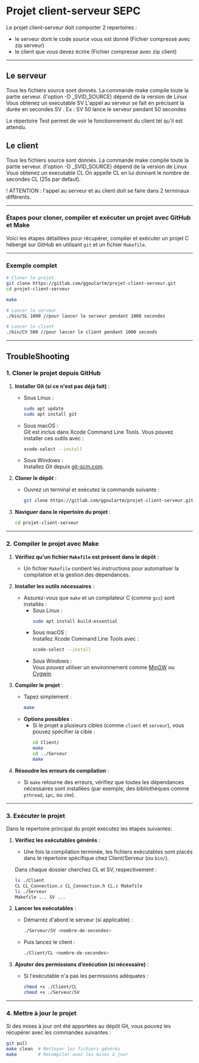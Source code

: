 # Projet client-serveur SEPC

Le projet client-serveur doit comporter 2 repertoires :

- le serveur dont le code source vous est donné (Fichier compressé avec zip serveur)
- le client que vous devez écrire (Fichier compresse avec zip client)

---

## Le serveur

Tous les fichiers source sont donnés. La commande make compile toute la partie serveur.
(l'option -D _SVID_SOURCE) dépend de la version de Linux
Vous obtenez un executable SV
L'appel au serveur se fait en précisant la durée en secondes SV <n>.
Ex : SV 50
lance le serveur pendant 50 secondes

Le répertoire Test permet de voir le fonctionnement du client tel qu'il est attendu.

## Le client

Tous les fichiers source sont donnés. La commande make compile toute la partie serveur.
(l'option -D _SVID_SOURCE) dépend de la version de Linux
Vous obtenez un executable CL
On appelle CL en lui donnant le nombre de secondes CL <n> (25s par defaut).

! ATTENTION : l'appel au serveur et au client doit se faire dans 2 terminaux différents.

---

### **Étapes pour cloner, compiler et exécuter un projet avec GitHub et Make**

Voici les étapes détaillées pour récupérer, compiler et exécuter un projet C hébergé sur GitHub en utilisant `git` et un fichier `Makefile`.

---

### **Exemple complet**
```bash
# Cloner le projet
git clone https://gitlab.com/ggoulartm/projet-client-serveur.git
cd projet-client-serveur

make 

# Lancer le serveur
./bin/SL 1000 //pour lancer le serveur pendant 1000 secondes

# Lancer le client
./bin/CV 500 //pour lancer le client pendant 1000 seconds
```

---

## TroubleShooting

### **1. Cloner le projet depuis GitHub**

1. **Installer Git (si ce n'est pas déjà fait)** :
   - Sous Linux :  
     ```bash
     sudo apt update
     sudo apt install git
     ```
   - Sous macOS :  
     Git est inclus dans Xcode Command Line Tools. Vous pouvez installer ces outils avec :
     ```bash
     xcode-select --install
     ```
   - Sous Windows :  
     Installez Git depuis [git-scm.com](https://git-scm.com/).

2. **Cloner le dépôt** :
   - Ouvrez un terminal et exécutez la commande suivante :

     ```bash
     git clone https://gitlab.com/ggoulartm/projet-client-serveur.git
     ```

3. **Naviguer dans le répertoire du projet** :
   ```bash
   cd projet-client-serveur
   ```

---

### **2. Compiler le projet avec Make**

1. **Vérifiez qu'un fichier `Makefile` est présent dans le dépôt** :
   - Un fichier `Makefile` contient les instructions pour automatiser la compilation et la gestion des dépendances.

2. **Installer les outils nécessaires** :
   - Assurez-vous que `make` et un compilateur C (comme `gcc`) sont installés :
     - Sous Linux :  
       ```bash
       sudo apt install build-essential
       ```
     - Sous macOS :  
       Installez Xcode Command Line Tools avec :
       ```bash
       xcode-select --install
       ```
     - Sous Windows :  
       Vous pouvez utiliser un environnement comme [MinGW](http://mingw-w64.org/) ou [Cygwin](https://cygwin.com/).

3. **Compiler le projet** :
   - Tapez simplement :
     ```bash
     make
     ```
   - **Options possibles** :
     - Si le projet a plusieurs cibles (comme `client` et `serveur`), vous pouvez spécifier la cible :
       ```bash
       cd Client/
       make 
       cd ../Serveur
       make 
       ```

4. **Résoudre les erreurs de compilation** :
   - Si `make` retourne des erreurs, vérifiez que toutes les dépendances nécessaires sont installées (par exemple, des bibliothèques comme `pthread`, `ipc`, ou `shm`).

---

### **3. Exécuter le projet**

Dans le repertoire principal du projet executez les étapes suivantes:

1. **Vérifiez les exécutables générés** :
   - Une fois la compilation terminée, les fichiers exécutables sont placés dans le répertoire spécifique chez Client/Serveur (ou `bin/`).

   Dans chaque dossier cherchez CL et SV, respectivement :  
   ```bash
   ls ./Client
   CL CL_Connection.c CL_Connection.h CL.c Makefile
   ls ./Serveur
   Makefile ... SV ...
   ```

2. **Lancer les exécutables** :
   - Démarrez d'abord le serveur (si applicable) :
     ```bash
     ./Serveur/SV <nombre-de-secondes>
     ```
   - Puis lancez le client :
     ```bash
     ./Client/CL <nombre-de-secondes>
     ```

3. **Ajouter des permissions d’exécution (si nécessaire)** :
   - Si l'exécutable n'a pas les permissions adéquates :
     ```bash
     chmod +x ./Client/CL
     chmod +x ./Serveur/SV
     ```

---

### **4. Mettre à jour le projet**
Si des mises à jour ont été apportées au dépôt Git, vous pouvez les récupérer avec les commandes suivantes :
```bash
git pull
make clean  # Nettoyer les fichiers générés
make        # Recompiler avec les mises à jour
```


